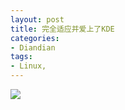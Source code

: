 ```yaml
---
layout: post
title: 完全适应并爱上了KDE
categories:
- Diandian
tags:
- Linux, 
---
```

<img src="http://m2.img.srcdd.com/farm4/d/2012/0627/10/BC68A6CDFBA8D4593E4FAFA58D2850E4_B500_900_256_261.JPEG" />